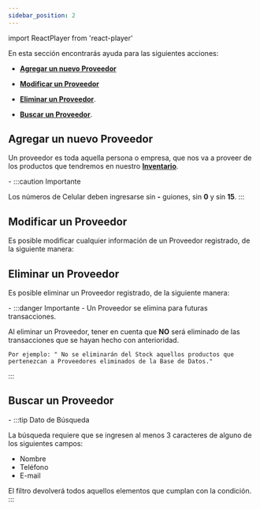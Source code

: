 ```yaml
---
sidebar_position: 2
---
```

import ReactPlayer from 'react-player'

En esta sección encontrarás ayuda para las siguientes acciones:

- **[Agregar un nuevo Proveedor](./Proveedores.md/#agregar-un-nuevo-proveedor)**

- **[Modificar un Proveedor](./Proveedores.md/#modificar-un-proveedor)**

- **[Eliminar un Proveedor](./Proveedores.md/#eliminar-un-proveedor)**.

- **[Buscar un Proveedor](./Proveedores.md/#buscar-un-proveedor)**.

## Agregar un nuevo Proveedor
 
 Un proveedor es toda aquella persona o empresa, que nos va a proveer de los productos que tendremos en nuestro **[Inventario](./Inventario.md)**.

<ReactPlayer controls url='https://youtu.be/rUU2AAxqZ2s'/>
-
:::caution Importante

Los números de Celular deben ingresarse sin **-** guiones, sin **0** y sin **15**.
:::

## Modificar un Proveedor

Es posible modificar cualquier información de un Proveedor registrado, de la siguiente manera:

<ReactPlayer controls url='https://youtu.be/VsPiWfxXZew'/>

## Eliminar un Proveedor

Es posible eliminar un Proveedor registrado, de la siguiente manera:

 <ReactPlayer controls url='https://youtu.be/Lkda8bCfVPM'/> 
-
:::danger Importante - Un Proveedor se elimina para futuras transacciones.

Al eliminar un Proveedor, tener en cuenta que **NO** será eliminado de las transacciones que se hayan hecho con anterioridad.

```
Por ejemplo: " No se eliminarán del Stock aquellos productos que pertenezcan a Proveedores eliminados de la Base de Datos."
```
:::

## Buscar un Proveedor

<ReactPlayer controls url='https://youtu.be/qb-5DWuKSWc'/>
-
:::tip Dato de Búsqueda

La búsqueda requiere que se ingresen al menos 3 caracteres de alguno de los siguientes campos:
- Nombre
- Teléfono
- E-mail


El filtro devolverá todos aquellos elementos que cumplan con la condición.
:::
